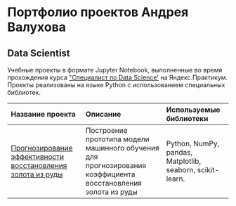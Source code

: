 # Портфолио проектов Андрея Валухова
## Data Scientist
Учебные проекты в формате Jupyter Notebook, выполненные во время прохождения курса ["Специалист по Data Science'](https://praktikum.yandex.ru/data-scientist/) на Яндекс.Практикум. Проекты реализованы на языке Python с использованием специальных библиотек.

| Название проекта | Описание | Используемые библиотеки | 
| :---------------------- | :---------------------- | :---------------------- |
| [Прогнозирование эффективности восстановления золота из руды](01.gold_recovery_prediction) | Построение прототипа модели машинного обучения для прогнозирования коэффициента восстановления золота из руды| Python, NumPy, pandas, Matplotlib, seaborn, scikit-learn. |
